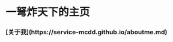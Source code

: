<html>
  <title>一弩炸天下最爱的主页</title>
<script>
    document.title = 'bomb！一弩炸天下！'
  </script>
<h1>
一弩炸天下的主页
</h1>
<h3> 
[关于我](https://service-mcdd.github.io/aboutme.md)

